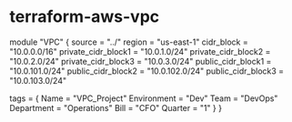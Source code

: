 # terraform-aws-vpc
module "VPC" {
  source              = "../"
  region              = "us-east-1"
  cidr_block          = "10.0.0.0/16"
  private_cidr_block1 = "10.0.1.0/24"
  private_cidr_block2 = "10.0.2.0/24"
  private_cidr_block3 = "10.0.3.0/24"
  public_cidr_block1  = "10.0.101.0/24"
  public_cidr_block2  = "10.0.102.0/24"
  public_cidr_block3  = "10.0.103.0/24"

  tags = {
    Name        = "VPC_Project"
    Environment = "Dev"
    Team        = "DevOps"
    Department  = "Operations"
    Bill        = "CFO"
    Quarter     = "1"
  }
}
